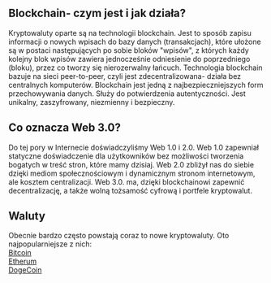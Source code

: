 ## Blockchain- czym jest i jak działa?

Kryptowaluty oparte są na technologii blockchain. Jest to sposób zapisu informacji o nowych wpisach do bazy danych (transakcjach), które ułożone są w postaci następujących po sobie bloków "wpisów", z których każdy kolejny blok wpisów zawiera jednocześnie odniesienie do poprzedniego (bloku), przez co tworzy się nierozerwalny łańcuch. Technologia blockchain bazuje na sieci peer-to-peer, czyli jest zdecentralizowana- działa bez centralnych komputerów. Blockchain jest jedną z najbezpieczniejszych form przechowywania danych. Służy do potwierdzenia autentyczności. Jest unikalny, zaszyfrowany, niezmienny i bezpieczny. 

## Co oznacza Web 3.0?

Do tej pory w Internecie doświadczyliśmy Web 1.0 i 2.0. Web 1.0 zapewniał statyczne doświadczenie dla użytkowników bez możliwości tworzenia bogatych w treść stron, które mamy dzisiaj. Web 2.0 zbliżył nas do siebie dzięki mediom społecznościowym i dynamicznym stronom internetowym, ale kosztem centralizacji. Web 3.0. ma, dzięki blockchainowi zapewnić decentralizację, a także wolną tożsamość cyfrową i portfele kryptowalut.

## Waluty

Obecnie bardzo często powstają coraz to nowe kryptowaluty. Oto najpopularniejsze z nich:<br>
[Bitcoin](https://nowmbb.github.io/Bitcoin/)<br>
[Etherum](url)<br>
[DogeCoin](url)<br>
